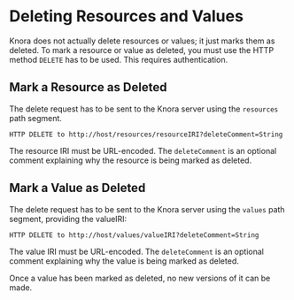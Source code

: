 <!---
Copyright © 2015-2021 the contributors (see Contributors.md).

This file is part of DSP — DaSCH Service Platform.

DSP is free software: you can redistribute it and/or modify
it under the terms of the GNU Affero General Public License as published
by the Free Software Foundation, either version 3 of the License, or
(at your option) any later version.

DSP is distributed in the hope that it will be useful,
but WITHOUT ANY WARRANTY; without even the implied warranty of
MERCHANTABILITY or FITNESS FOR A PARTICULAR PURPOSE.  See the
GNU Affero General Public License for more details.

You should have received a copy of the GNU Affero General Public
License along with DSP. If not, see <http://www.gnu.org/licenses/>.
-->

# Deleting Resources and Values

Knora does not actually delete resources or values; it just marks them as deleted. To mark a resource or value as
deleted, you must use the HTTP method `DELETE` has to be used. This requires authentication.

## Mark a Resource as Deleted

The delete request has to be sent to the Knora server using the
`resources` path segment.

```
HTTP DELETE to http://host/resources/resourceIRI?deleteComment=String
```

The resource IRI must be URL-encoded. The `deleteComment` is an optional comment explaining why the resource is being
marked as deleted.

## Mark a Value as Deleted

The delete request has to be sent to the Knora server using the `values`
path segment, providing the valueIRI:

```
HTTP DELETE to http://host/values/valueIRI?deleteComment=String
```

The value IRI must be URL-encoded. The `deleteComment` is an optional comment explaining why the value is being marked
as deleted.

Once a value has been marked as deleted, no new versions of it can be made.
